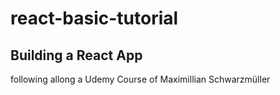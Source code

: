 # react-basic-tutorial

## Building a React App 
following allong a Udemy Course of Maximillian Schwarzmüller
